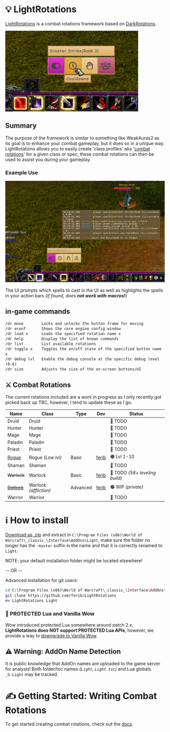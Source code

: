 # 💡 LightRotations

[LightRotations](https://github.com/ferib/LightRotations) is a combat rotations framework based on [DarkRotations](https://gitlab.com/dark_rotations).

![LightRotations UI](./img/lightrotations.jpg)

## Summary
The purpose of the framework is similar to something like WeakAuras2 as its goal is to enhance your combat gameplay, but it does so in a unique way. LightRotations allows you to easily create 'class profiles' aka '[combat rotations](./rotations/)' for a given class or spec, these combat rotations can then be used to assist you during your gameplay.

### Example Use
![in-game AddOn on a Rogue](./img/demo_rogue.jpg)

The UI prompts which spells to cast in the UI as well as highlights the spells in your action bars _(if found, does __not work with macros!__)_

## in-game commands

```
/dr move		Locks and unlocks the button frame for moving
/dr econf		Shows the core engine config window
/dr load x		Loads the specified rotation name x
/dr help		Display the list of known commands
/dr list		List available rotations
/dr toggle x	Toggles the on/off state of the specified button name x
/dr debug lvl	Enable the debug console at the specific debug level (0-6)
/dr size		Adjusts the size of the on-screen buttons/UI
```

## ⚔️ Combat Rotations

The current rotations included are a work in progress as I only recently got picked back up TBC, however, I tend to update these as I go.

| Name | Class | Type | Dev | Status |
|------|-------|------|-----|--------|
| Druid | Druid | | | 🔴 TODO |
| Hunter | Hunter | | | 🔴 TODO |
| Mage | Mage | | | 🔴 TODO |
| Paladin | Paladin | | | 🔴 TODO |
| Priest | Priest | | | 🔴 TODO |
| [Rogue](rotations/rogue/rogue.lua) | Rogue _(Low lvl)_ | Basic | [ferib](https://github.com/ferib) | 🟠 Lvl 1-10 |
| Shaman | Shaman | | | 🔴 TODO |
| ~~Warlock~~ | Warlock | Basic | [ferib](https://github.com/ferib) | 🔴 TODO _(58+ leveling build)_ |
| ~~[Dotlock](#)~~ | Warlock _(affliction)_ | Advanced | [ferib](https://github.com/ferib) |  🟠 WIP _(private)_ |
| Warrior | Warrior | | | 🔴 TODO |


# ℹ How to install

[Download as .zip](https://github.com/ferib/LightRotations/archive/refs/heads/master.zip) and extract in `C:\Program Files (x86)\World of Warcraft\_classic_\Interface\AddOns\Light`, make sure the folder no longer has the `-master` suffix in the name and that it is correctly renamed to `Light`.

NOTE: your default installation folder might be located elsewhere!

-- OR --

Advanced installation for git users:

```bash
cd C:\Program Files (x86)\World of Warcraft\_classic_\Interface\AddOns\
git clone https://github.com/ferib/LightRotations
mv LightRotations Light
```

### 🔐 PROTECTED Lua and Vanilla Wow
Wow introduced protected Lua somewhere around patch 2.x, __LightRotations does NOT support PROTECTED Lua APIs__, however, we provide a way to [downgrade to Vanilla Wow](./docs/vanilla_wow.md).


## ⚠ Warning: AddOn Name Detection
It is public knowledge that AddOn names are uploaded to the game server for analysis! Both folder/toc names *(`Light`, `Light.toc`)* and Lua globals `_G.Light` may be tracked.

# ✍ Getting Started: Writing Combat Rotations

To get started creating combat rotations, check out the [docs](docs/readme.md).
